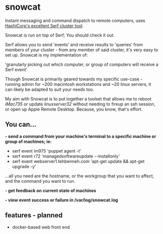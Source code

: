 # snowcat
Instant messaging and command dispatch to remote computers, uses [HashiCorp's excellent Serf cluster tool](https://github.com/hashicorp/serf).

Snowcat is run on top of Serf; You should check it out. 

Serf allows you to send 'events' and receive results to 'queries' from members of your cluster - from any member of said cluster, it's very easy to set up. Snowcat is my implementation of:

'granularly picking out which computer, or group of computers will receive a Serf event'

Though Snowcat is primarily geared towards my specific use-case - running admin for ~200 macintosh workstations and ~20 linux servers, it can likely be adapted to suit your needs too. 

My aim with Snowcat is to put together a toolset that allows me to reboot _iMac735_ or update _linuxserver32_ without needing to fireup an ssh session, or open up Apple Remote Desktop. Because, you know, that's effort.

## You can...

**- send a command from your machine's terminal to a specific machine or group of machines; ie:**

- serf event im975 'puppet agent -t'
- serf event r72 'managedsoftwareupdate --installonly'
- serf event webserver1.tehbenneh.com 'apt-get update && apt-get upgrade -y'

...all you need are the hostname, or the workgroup that you want to affect, and the command you want to run.

**- get feedback on current state of machines**

**- view event success or failure in /var/log/snowcat.log**
   
## features - planned

- docker-based web front end

